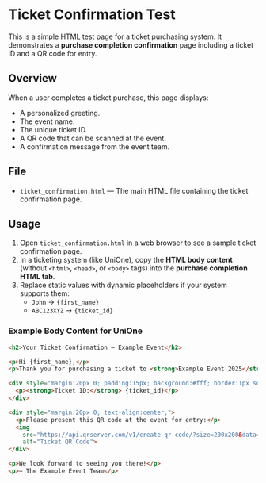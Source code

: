 # Ticket Confirmation Test

This is a simple HTML test page for a ticket purchasing system. It demonstrates a **purchase completion confirmation** page including a ticket ID and a QR code for entry.

## Overview

When a user completes a ticket purchase, this page displays:

- A personalized greeting.
- The event name.
- The unique ticket ID.
- A QR code that can be scanned at the event.
- A confirmation message from the event team.

## File

- `ticket_confirmation.html` — The main HTML file containing the ticket confirmation page.

## Usage

1. Open `ticket_confirmation.html` in a web browser to see a sample ticket confirmation page.
2. In a ticketing system (like UniOne), copy the **HTML body content** (without `<html>`, `<head>`, or `<body>` tags) into the **purchase completion HTML tab**.
3. Replace static values with dynamic placeholders if your system supports them:
   - `John` → `{first_name}`
   - `ABC123XYZ` → `{ticket_id}`

### Example Body Content for UniOne

```html
<h2>Your Ticket Confirmation – Example Event</h2>

<p>Hi {first_name},</p>
<p>Thank you for purchasing a ticket to <strong>Example Event 2025</strong>!</p>

<div style="margin:20px 0; padding:15px; background:#fff; border:1px solid #ccc; border-radius:8px;">
  <p><strong>Ticket ID:</strong> {ticket_id}</p>
</div>

<div style="margin:20px 0; text-align:center;">
  <p>Please present this QR code at the event for entry:</p>
  <img 
    src="https://api.qrserver.com/v1/create-qr-code/?size=200x200&data={ticket_id}" 
    alt="Ticket QR Code">
</div>

<p>We look forward to seeing you there!</p>
<p>– The Example Event Team</p>
